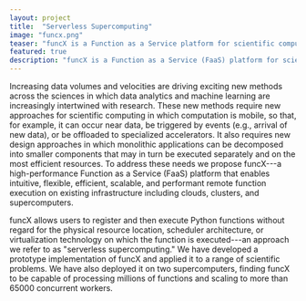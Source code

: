 ```yaml
---
layout: project
title:  "Serverless Supercomputing"
image: "funcx.png"
teaser: "funcX is a Function as a Service platform for scientific computing."
featured: true
description: "funcX is a Function as a Service (FaaS) platform for science. It is designed to be applied to existing cyberinfrastructures to provide scalable, secure, and on-demand execution of short duration scientific functions."
---
```


Increasing data volumes and velocities are driving exciting new methods across the sciences in which data analytics and 
machine learning are increasingly intertwined with research. These new methods require new approaches for scientific 
computing in which computation is mobile, so that, for example, it can occur near data, be triggered by events (e.g., arrival of 
new data), or be offloaded to specialized accelerators. It also requires new design approaches in which monolithic applications 
can be decomposed into smaller components that may in turn be executed separately and on the most efficient resources. 
To address these needs we propose funcX---a high-performance Function as a Service (FaaS) platform that enables intuitive, flexible, 
efficient, scalable, and performant remote function execution on existing infrastructure including clouds, clusters, and supercomputers. 

funcX allows users to register and then execute Python functions without regard for the physical resource location, scheduler architecture, or virtualization technology on which the function is executed---an approach we refer to as "serverless supercomputing."
We have developed a prototype implementation of funcX and applied it to a range of scientific problems. We have also deployed it on two supercomputers, finding funcX to be capable of processing millions of functions and scaling to more than 65000 concurrent workers. 
